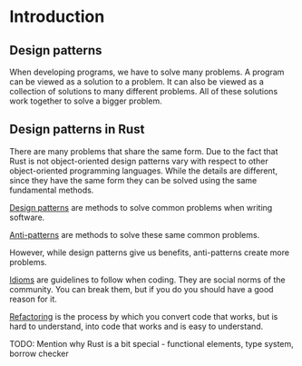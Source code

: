 # Introduction

## Design patterns
When developing programs, we have to solve many problems. A program can be viewed as a solution to a problem. It can also be viewed as a collection of solutions to many different problems. All of these solutions work together to solve a bigger problem.

## Design patterns in Rust

There are many problems that share the same form. Due to the fact that Rust is not object-oriented design patterns vary with respect to other object-oriented programming languages. While the details are different, since they have the same form they can be solved using the same fundamental methods. 

[Design patterns](patterns/README.md) are methods to solve common problems when writing software.

[Anti-patterns](anti_patterns/README.md) are methods to solve these same common problems. 

However, while design patterns give us benefits, anti-patterns create more problems.

[Idioms](idioms/README.md) are guidelines to follow when coding. They are social norms of the community. 
You can break them, but if you do you should have a good reason for it. 

[Refactoring](refactoring/README.md) is the process by which you convert code that works, but is hard to understand, into code that works and is easy to understand.

TODO: Mention why Rust is a bit special - functional elements, type system, borrow checker
